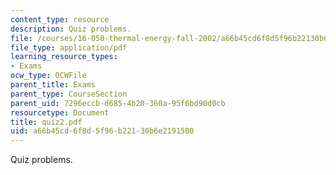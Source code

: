 ```yaml
---
content_type: resource
description: Quiz problems.
file: /courses/16-050-thermal-energy-fall-2002/a66b45cd6f8d5f96b22130b6e2191500_quiz2.pdf
file_type: application/pdf
learning_resource_types:
- Exams
ocw_type: OCWFile
parent_title: Exams
parent_type: CourseSection
parent_uid: 7296eccb-d685-4b20-360a-95f6bd90d0cb
resourcetype: Document
title: quiz2.pdf
uid: a66b45cd-6f8d-5f96-b221-30b6e2191500
---
```

Quiz problems.

